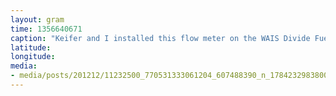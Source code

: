 ```yaml
---
layout: gram
time: 1356640671
caption: "Keifer and I installed this flow meter on the WAIS Divide Fuel Sled."
latitude: 
longitude: 
media:
- media/posts/201212/11232500_770531333061204_607488390_n_17842329838000351.jpg
---
```

